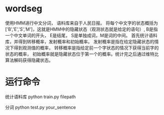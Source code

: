 # wordseg
使用HMM进行中文分词， 语料库来自于人民日报。 
将每个中文字的状态概括为['B','E','S','M']，这就是HMM中的隐藏状态（观测状态就是给定的语句）, B是指一个中文单词的开头， E是结尾， S是单独成词，M是词的中间。 首先统计语料库，并得到转移概率，发射概率和初始概率。 
发射概率是指在给定隐藏状态的情况下得到观测值的概率， 转移概率是指给定前一个字状态的情况下获得当前字的状态的概率， 初始概率就是隐藏状态位于第一个的概率。统计完之后通过维特比算法解码获得隐藏状态。

# 运行命令
统计语料库
python train.py filepath

分词
python test.py your_sentence
